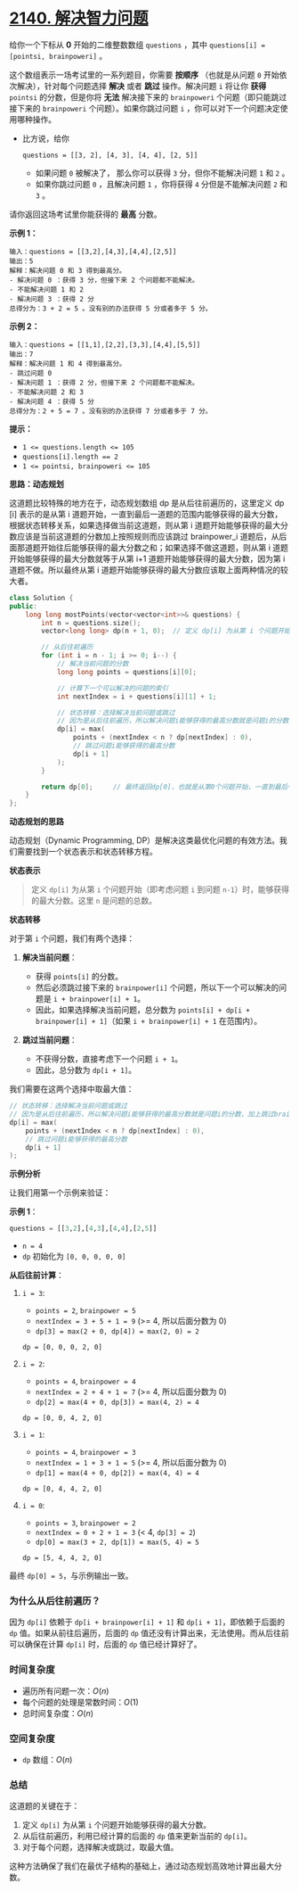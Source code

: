 # [2140. 解决智力问题](https://leetcode.cn/problems/solving-questions-with-brainpower/)

给你一个下标从 **0** 开始的二维整数数组 `questions` ，其中 `questions[i] = [pointsi, brainpoweri]` 。

这个数组表示一场考试里的一系列题目，你需要 **按顺序** （也就是从问题 `0` 开始依次解决），针对每个问题选择 **解决** 或者 **跳过** 操作。解决问题 `i` 将让你 **获得** `pointsi` 的分数，但是你将 **无法** 解决接下来的 `brainpoweri` 个问题（即只能跳过接下来的 `brainpoweri` 个问题）。如果你跳过问题 `i` ，你可以对下一个问题决定使用哪种操作。

- 比方说，给你

  ```
  questions = [[3, 2], [4, 3], [4, 4], [2, 5]]
  ```

  - 如果问题 `0` 被解决了， 那么你可以获得 `3` 分，但你不能解决问题 `1` 和 `2` 。
  - 如果你跳过问题 `0` ，且解决问题 `1` ，你将获得 `4` 分但是不能解决问题 `2` 和 `3` 。

请你返回这场考试里你能获得的 **最高** 分数。

**示例 1：**

```
输入：questions = [[3,2],[4,3],[4,4],[2,5]]
输出：5
解释：解决问题 0 和 3 得到最高分。
- 解决问题 0 ：获得 3 分，但接下来 2 个问题都不能解决。
- 不能解决问题 1 和 2
- 解决问题 3 ：获得 2 分
总得分为：3 + 2 = 5 。没有别的办法获得 5 分或者多于 5 分。
```

**示例 2：**

```
输入：questions = [[1,1],[2,2],[3,3],[4,4],[5,5]]
输出：7
解释：解决问题 1 和 4 得到最高分。
- 跳过问题 0
- 解决问题 1 ：获得 2 分，但接下来 2 个问题都不能解决。
- 不能解决问题 2 和 3
- 解决问题 4 ：获得 5 分
总得分为：2 + 5 = 7 。没有别的办法获得 7 分或者多于 7 分。
```

**提示：**

- `1 <= questions.length <= 105`
- `questions[i].length == 2`
- `1 <= pointsi, brainpoweri <= 105`

**思路：动态规划**

这道题比较特殊的地方在于，动态规划数组 dp 是从后往前遍历的，这里定义 dp [i] 表示的是从第 i 道题开始，一直到最后一道题的范围内能够获得的最大分数，根据状态转移关系，如果选择做当前这道题，则从第 i 道题开始能够获得的最大分数应该是当前这道题的分数加上按照规则而应该跳过 brainpower_i 道题后，从后面那道题开始往后能够获得的最大分数之和；如果选择不做这道题，则从第 i 道题开始能够获得的最大分数就等于从第 i+1 道题开始能够获得的最大分数，因为第 i 道题不做。所以最终从第 i 道题开始能够获得的最大分数应该取上面两种情况的较大者。

```cpp
class Solution {
public:
    long long mostPoints(vector<vector<int>>& questions) {
        int n = questions.size();
        vector<long long> dp(n + 1, 0);  // 定义 dp[i] 为从第 i 个问题开始（即考虑问题 i 到问题 n-1）时，能够获得的最大分数

        // 从后往前遍历  
        for (int i = n - 1; i >= 0; i--) {
            // 解决当前问题的分数  
            long long points = questions[i][0];

            // 计算下一个可以解决的问题的索引  
            int nextIndex = i + questions[i][1] + 1;

            // 状态转移：选择解决当前问题或跳过 
            // 因为是从后往前遍历，所以解决问题i能够获得的最高分数就是问题i的分数，加上跳过brainpower个问题后，截至到该索引的前面所有问题能够获得的最高分数
            dp[i] = max(
                points + (nextIndex < n ? dp[nextIndex] : 0),
                // 跳过问题i能够获得的最高分数
                dp[i + 1]
            );
        }

        return dp[0];	  // 最终返回dp[0]，也就是从第0个问题开始，一直到最后一个问题（n-1）能够获得的最大分数
    }
};
```

**动态规划的思路**

动态规划（Dynamic Programming, DP）是解决这类最优化问题的有效方法。我们需要找到一个状态表示和状态转移方程。

**状态表示**

> 定义 `dp[i]` 为从第 `i` 个问题开始（即考虑问题 `i` 到问题 `n-1`）时，能够获得的最大分数。这里 `n` 是问题的总数。

**状态转移**

对于第 `i` 个问题，我们有两个选择：

1. **解决当前问题**：
   - 获得 `points[i]` 的分数。
   - 然后必须跳过接下来的 `brainpower[i]` 个问题，所以下一个可以解决的问题是 `i + brainpower[i] + 1`。
   - 因此，如果选择解决当前问题，总分数为 `points[i] + dp[i + brainpower[i] + 1]`（如果 `i + brainpower[i] + 1` 在范围内）。

2. **跳过当前问题**：
   - 不获得分数，直接考虑下一个问题 `i + 1`。
   - 因此，总分数为 `dp[i + 1]`。

我们需要在这两个选择中取最大值：

```cpp
// 状态转移：选择解决当前问题或跳过 
// 因为是从后往前遍历，所以解决问题i能够获得的最高分数就是问题i的分数，加上跳过brainpower个问题后，截至到该索引的前面所有问题能够获得的最高分数
dp[i] = max(
    points + (nextIndex < n ? dp[nextIndex] : 0),
    // 跳过问题i能够获得的最高分数
    dp[i + 1]
);
```

**示例分析**

让我们用第一个示例来验证：

**示例 1**：
```python
questions = [[3,2],[4,3],[4,4],[2,5]]
```

- `n = 4`
- `dp` 初始化为 `[0, 0, 0, 0, 0]`

**从后往前计算**：

1. `i = 3`:
   - `points = 2`, `brainpower = 5`
   - `nextIndex = 3 + 5 + 1 = 9` (>= 4, 所以后面分数为 0)
   - `dp[3] = max(2 + 0, dp[4]) = max(2, 0) = 2`

   `dp = [0, 0, 0, 2, 0]`

2. `i = 2`:
   - `points = 4`, `brainpower = 4`
   - `nextIndex = 2 + 4 + 1 = 7` (>= 4, 所以后面分数为 0)
   - `dp[2] = max(4 + 0, dp[3]) = max(4, 2) = 4`

   `dp = [0, 0, 4, 2, 0]`

3. `i = 1`:
   - `points = 4`, `brainpower = 3`
   - `nextIndex = 1 + 3 + 1 = 5` (>= 4, 所以后面分数为 0)
   - `dp[1] = max(4 + 0, dp[2]) = max(4, 4) = 4`

   `dp = [0, 4, 4, 2, 0]`

4. `i = 0`:
   - `points = 3`, `brainpower = 2`
   - `nextIndex = 0 + 2 + 1 = 3` (< 4, `dp[3] = 2`)
   - `dp[0] = max(3 + 2, dp[1]) = max(5, 4) = 5`

   `dp = [5, 4, 4, 2, 0]`

最终 `dp[0] = 5`，与示例输出一致。

### **为什么从后往前遍历？**

因为 `dp[i]` 依赖于 `dp[i + brainpower[i] + 1]` 和 `dp[i + 1]`，即依赖于后面的 `dp` 值。如果从前往后遍历，后面的 `dp` 值还没有计算出来，无法使用。而从后往前可以确保在计算 `dp[i]` 时，后面的 `dp` 值已经计算好了。

### 时间复杂度

- 遍历所有问题一次：$O(n)$
- 每个问题的处理是常数时间：$O(1)$
- 总时间复杂度：$O(n)$

### 空间复杂度

- `dp` 数组：$O(n)$

### 总结

这道题的关键在于：

1. 定义 `dp[i]` 为从第 `i` 个问题开始能够获得的最大分数。
2. 从后往前遍历，利用已经计算的后面的 `dp` 值来更新当前的 `dp[i]`。
3. 对于每个问题，选择解决或跳过，取最大值。

这种方法确保了我们在最优子结构的基础上，通过动态规划高效地计算出最大分数。



